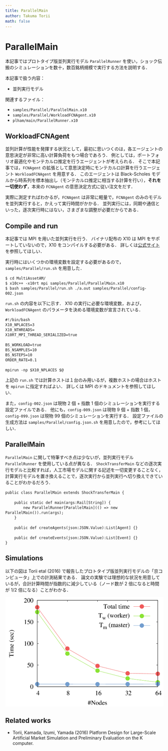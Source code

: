 ```yaml
---
title: ParallelMain
author: Takuma Torii
math: false
---
```


# ParallelMain

本記事ではプロトタイプ版並列実行モデル `ParallelRunner` を使い，ショック伝搬のシミュレーションを数十，数百銘柄規模で実行する方法を説明する．

本記事で扱う内容：

  * 並列実行モデル

関連するファイル：

  * `samples/Parallel/ParallelMain.x10`
  * `samples/Parallel/WorkloadFCNAgent.x10`
  * `plham/main/ParallelRunner.x10`


## WorkloadFCNAgent

並列計算が性能を発揮する状況として，最初に思いつくのは，各エージェントの意思決定が非常に高い計算負荷をもつ場合であろう．
例としては，ポートフォリオ最適化やモンテカルロ推定を行うエージェントが考えられる．
そこで本記事では，`FCNAgent` の拡張として意思決定時にモンテカルロ計算を行うエージェント `WorkloadFCNAgent` を用意する．
このエージェントは Black-Scholes モデルから時系列を標本抽出し（モンテカルロ推定に相当する計算を行い），__それを一切使わず__，本来の `FCNAgent` の意思決定方式に従い注文をだす．

実際に測定すればわかるが，`FCNAgent` は非常に軽量で，`FCNAgent` のみのモデルを並列実行すると，かえって実行時間がかかる．
並列実行には，同期や通信といった，逐次実行時にはない，さまざまな調整が必要だからである．


## Compile and run

本記事では MPI を用いた並列実行を行う．
バイナリ配布の X10 は MPI をサポートしていないので，X10 をコンパイルする必要がある．
詳しくは[公式サイト](http://x10-lang.org/articles/167.html)を参照してほしい．

実行時にはいくつかの環境変数を設定する必要があるので，`samples/Parallel/run.sh` を用意した．

```
$ cd MultiAssetAM/
$ x10c++ -x10rt mpi samples/Parallel/ParallelMain.x10
$ bash samples/Parallel/run.sh ./a.out samples/Parallel/config-002.json
```

`run.sh` の内容を以下に示す．
X10 の実行に必要な環境変数，および，`WorkloadFCNAgent` のパラメータを決める環境変数が宣言されている．

```
#!/bin/bash
X10_NPLACES=3
X10_NTHREADS=
X10RT_MPI_THREAD_SERIALIZED=true

BS_WORKLOAD=true
BS_NSAMPLES=10
BS_NSTEPS=10
ORDER_RATE=0.1

mpirun -np $X10_NPLACES $@
```

上記の `run.sh` では計算ホストは１台のみ用いるが，複数ホストの場合はホストを `mpirun` に指定すればよい．
詳しくは MPI のドキュメントを参照してほしい．

また，`config-002.json` は現物 2 個 + 指数 1 個のシミュレーションを実行する設定ファイルである．
他にも，`config-009.json` は現物 9 個 + 指数 1 個，`config-099.json` は現物 99 個のシミュレーションを実行する．
設定ファイルの生成方法は `samples/Parallel/config.json.sh` を用意したので，参考にしてほしい．


## ParallelMain

`ParallelMain` に関して特筆すべき点は少ないが，並列実行モデル `ParallelRunner` を使用している点が異なる．
`ShockTransferMain` などの逐次実行モデルと比較すれば，人工市場モデルに関する記述を一切変更することなく，計算実行モデルを置き換えることで，逐次実行から並列実行へ切り換えできていることがわかるだろう．

```x10
public class ParallelMain extends ShockTransferMain {

	public static def main(args:Rail[String]) {
		new ParallelRunner[ParallelMain](() => new ParallelMain()).run(args);
	}

	public def createAgents(json:JSON.Value):List[Agent] {}

	public def createEvents(json:JSON.Value):List[Event] {}
}
```


## Simulations

以下の図は Torii etal (2016) で報告したプロトタイプ版並列実行モデルの「京コンピュータ」上での計測結果である．
論文の実験では理想的な状況を用意しているが，合計計算時間が指数的に減少している（ノード数が 2 倍になると時間が 1/2 倍になる）ことがわかる．

![small](ParallelMain.figs/b1.time-make-exec.n010.png)


## Related works

  * Torii, Kamada, Izumi, Yamada (2016) Platform Design for Large-Scale Artificial Market Simulation and Preliminary Evaluation on the K computer.

